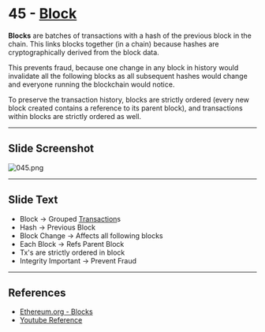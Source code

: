 # 45 - [Block](Block.md)

**Blocks** are batches of transactions with a hash of the previous block in the chain. This links blocks together (in a chain) because hashes are cryptographically derived from the block data. 

This prevents fraud, because one change in any block in history would invalidate all the following blocks as all subsequent hashes would change and everyone running the blockchain would notice. 

To preserve the transaction history, blocks are strictly ordered (every new block created contains a reference to its parent block), and transactions within blocks are strictly ordered as well.

___
## Slide Screenshot
![045.png](../../images/1.%20Ethereum%20101/045.png)
___
## Slide Text
- Block -> Grouped [Transaction](Transaction.md)s
- Hash -> Previous Block
- Block Change -> Affects all following blocks
- Each Block -> Refs Parent Block
- Tx's are strictly ordered in block
- Integrity Important -> Prevent Fraud 
___
## References
-  [Ethereum.org - Blocks](https://ethereum.org/en/developers/docs/blocks/)
- [Youtube Reference](https://youtu.be/ltvTIr4K63s?t=281)